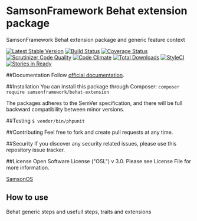 # SamsonFramework Behat extension package
 
SamsonFramework Behat extension package and generic feature context

[![Latest Stable Version](https://poser.pugx.org/samsonframework/behat-extension/v/stable.svg)](https://packagist.org/packages/samsonframework/behat-extension)
[![Build Status](https://scrutinizer-ci.com/g/samsonframework/behat-extension/badges/build.png?b=master)](https://scrutinizer-ci.com/g/samsonframework/behat-extension/build-status/master)
[![Coverage Status](https://coveralls.io/repos/github/samsonframework/behat-extension/badge.svg?branch=master)](https://coveralls.io/github/samsonframework/behat-extension?branch=master)
[![Scrutinizer Code Quality](https://scrutinizer-ci.com/g/samsonframework/behat-extension/badges/quality-score.png?b=master)](https://scrutinizer-ci.com/g/samsonframework/behat-extension/?branch=master)
[![Code Climate](https://codeclimate.com/github/samsonframework/behat-extension/badges/gpa.svg)](https://codeclimate.com/github/samsonframework/behat-extension)
[![Total Downloads](https://poser.pugx.org/samsonframework/behat-extension/downloads.svg)](https://packagist.org/packages/samsonframework/behat-extension)
[![StyleCI](https://styleci.io/repos/77138455/shield?branch=master)](https://styleci.io/repos/77138455)
[![Stories in Ready](https://badge.waffle.io/samsonframework/behat-extension.png?label=ready&title=Ready)](https://waffle.io/samsonframework/behat-extension)

##Documentation
Follow [official documentation](http://github.com/samsonframework/behat-extension/blob/master/docs/Index.md).

##Installation
You can install this package through Composer:
```composer require samsonframework/behat-extension```

The packages adheres to the SemVer specification, and there will be full backward compatibility between minor versions.

##Testing
```$ vendor/bin/phpunit```

##Contributing
Feel free to fork and create pull requests at any time.

##Security
If you discover any security related issues, please use this repository issue tracker.

##License
Open Software License ("OSL") v 3.0. Please see License File for more information.

[SamsonOS](http://samsonos.com)


## How to use
Behat generic steps and usefull steps, traits and extensions